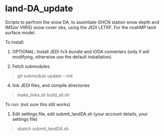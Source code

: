 # land-DA_update
Scripts to perfrom the snow DA, to assimilate GHCN station snow depth and IMS(or VIIRS) snow cover obs, using the JEDI LETKF.
For the noahMP land surface model.

To install: 

1. OPTIONAL: Install JEDI fv3-bundle and IODA converters (only if will modifying, otherwise use the default installation). 

2. Fetch submodules

>git submodule update --init

4. link JEDI files, and compile directories

> make_links.sh
> build_all.sh

To run:  (not sure this still works) 

1. Edit settings file, edit submit_landDA.sh (your account details, your settings file) 
>sbatch submit_landDA.sh

